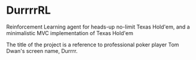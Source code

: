 # DurrrrRL
Reinforcement Learning agent for heads-up no-limit Texas Hold'em, and a minimalistic MVC implementation of Texas Hold'em 

The title of the project is a reference to professional poker player Tom Dwan's screen name, Durrrr.